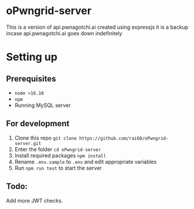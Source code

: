 # oPwngrid-server

This is a version of api.pwnagotchi.ai created using expressjs
it is a backup incase api.pwnagotchi.ai goes down indefinitely

# Setting up
## Prerequisites
- `node >16.10`
- `npm`
- Running MySQL server 
## For development
1. Clone this repo `git clone https://github.com/rai68/oPwngrid-server.git`
2. Enter the folder `cd oPwngrid-server`
3. Install required packages `npm install`
4. Rename `.env.sample` to `.env` and edit appropriate variables
5. Run `npm run test` to start the server
## Todo:

Add more JWT checks.
